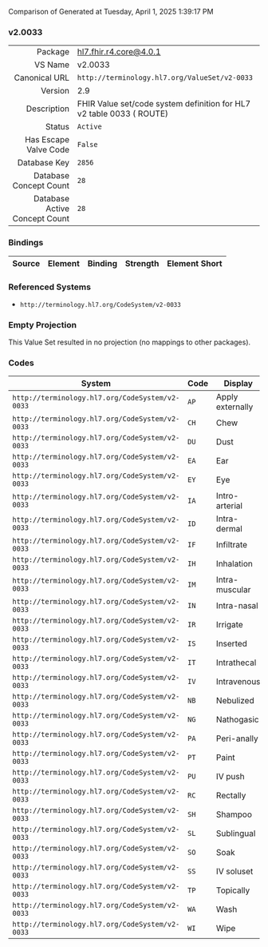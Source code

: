 Comparison of 
Generated at Tuesday, April 1, 2025 1:39:17 PM

### v2.0033

|      |     |
| ---: | --- |
| Package | hl7.fhir.r4.core@4.0.1 |
| VS Name | v2.0033 |
| Canonical URL | `http://terminology.hl7.org/ValueSet/v2-0033` |
| Version | 2.9 |
| Description | FHIR Value set/code system definition for HL7 v2 table 0033 ( ROUTE) |
| Status | `Active` |
| Has Escape Valve Code | `False` |
| Database Key | `2856` |
| Database Concept Count | `28` |
| Database Active Concept Count | `28` |
### Bindings

| Source | Element | Binding | Strength | Element Short |
| ------ | ------- | ------- | -------- | ------------- |

### Referenced Systems

* `http://terminology.hl7.org/CodeSystem/v2-0033`
### Empty Projection

This Value Set resulted in no projection (no mappings to other packages).

### Codes

| System | Code | Display |
| ------ | ---- | ------- |
| `http://terminology.hl7.org/CodeSystem/v2-0033` | `AP` | Apply externally |
| `http://terminology.hl7.org/CodeSystem/v2-0033` | `CH` | Chew |
| `http://terminology.hl7.org/CodeSystem/v2-0033` | `DU` | Dust |
| `http://terminology.hl7.org/CodeSystem/v2-0033` | `EA` | Ear |
| `http://terminology.hl7.org/CodeSystem/v2-0033` | `EY` | Eye |
| `http://terminology.hl7.org/CodeSystem/v2-0033` | `IA` | Intro-arterial |
| `http://terminology.hl7.org/CodeSystem/v2-0033` | `ID` | Intra-dermal |
| `http://terminology.hl7.org/CodeSystem/v2-0033` | `IF` | Infiltrate |
| `http://terminology.hl7.org/CodeSystem/v2-0033` | `IH` | Inhalation |
| `http://terminology.hl7.org/CodeSystem/v2-0033` | `IM` | Intra-muscular |
| `http://terminology.hl7.org/CodeSystem/v2-0033` | `IN` | Intra-nasal |
| `http://terminology.hl7.org/CodeSystem/v2-0033` | `IR` | Irrigate |
| `http://terminology.hl7.org/CodeSystem/v2-0033` | `IS` | Inserted |
| `http://terminology.hl7.org/CodeSystem/v2-0033` | `IT` | Intrathecal |
| `http://terminology.hl7.org/CodeSystem/v2-0033` | `IV` | Intravenous |
| `http://terminology.hl7.org/CodeSystem/v2-0033` | `NB` | Nebulized |
| `http://terminology.hl7.org/CodeSystem/v2-0033` | `NG` | Nathogasic |
| `http://terminology.hl7.org/CodeSystem/v2-0033` | `PA` | Peri-anally |
| `http://terminology.hl7.org/CodeSystem/v2-0033` | `PT` | Paint |
| `http://terminology.hl7.org/CodeSystem/v2-0033` | `PU` | IV push |
| `http://terminology.hl7.org/CodeSystem/v2-0033` | `RC` | Rectally |
| `http://terminology.hl7.org/CodeSystem/v2-0033` | `SH` | Shampoo |
| `http://terminology.hl7.org/CodeSystem/v2-0033` | `SL` | Sublingual |
| `http://terminology.hl7.org/CodeSystem/v2-0033` | `SO` | Soak |
| `http://terminology.hl7.org/CodeSystem/v2-0033` | `SS` | IV soluset |
| `http://terminology.hl7.org/CodeSystem/v2-0033` | `TP` | Topically |
| `http://terminology.hl7.org/CodeSystem/v2-0033` | `WA` | Wash |
| `http://terminology.hl7.org/CodeSystem/v2-0033` | `WI` | Wipe |
